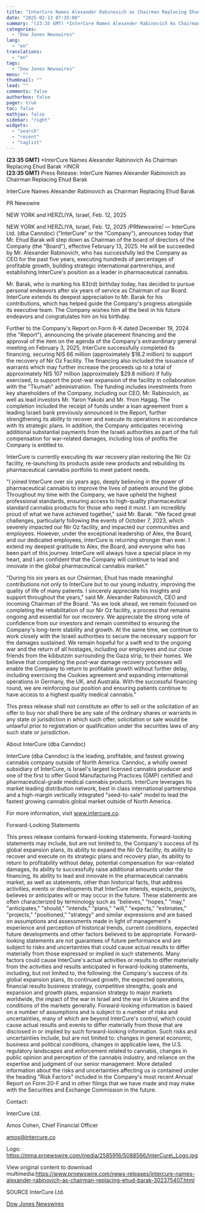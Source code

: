 ```yaml
---
title: "InterCure Names Alexander Rabinovich as Chairman Replacing Ehud Barak"
date: "2025-02-13 07:35:00"
summary: "(23:35 GMT) *InterCure Names Alexander Rabinovich As Chairman Replacing Ehud Barak &gt;INCR(23:35 GMT) Press Release: InterCure Names Alexander Rabinovich as Chairman Replacing Ehud BarakInterCure Names Alexander Rabinovich as Chairman Replacing Ehud BarakPR NewswireNEW YORK and HERZLIYA, Israel, Feb. 12, 2025NEW YORK and HERZLIYA, Israel, Feb. 12, 2025 /PRNewswire/ — InterCure..."
categories:
  - "Dow Jones Newswires"
lang:
  - "en"
translations:
  - "en"
tags:
  - "Dow Jones Newswires"
menu: ""
thumbnail: ""
lead: ""
comments: false
authorbox: false
pager: true
toc: false
mathjax: false
sidebar: "right"
widgets:
  - "search"
  - "recent"
  - "taglist"
---
```


**(23:35 GMT)** \*InterCure Names Alexander Rabinovich As Chairman Replacing Ehud Barak >INCR  
**(23:35 GMT)** Press Release: InterCure Names Alexander Rabinovich as Chairman Replacing Ehud Barak

InterCure Names Alexander Rabinovich as Chairman Replacing Ehud Barak

PR Newswire

NEW YORK and HERZLIYA, Israel, Feb. 12, 2025

NEW YORK and HERZLIYA, Israel, Feb. 12, 2025 /PRNewswire/ — InterCure Ltd. (dba Canndoc) ("InterCure" or the "Company"), announces today that Mr. Ehud Barak will step down as Chairman of the board of directors of the Company (the "Board"), effective February 13, 2025. He will be succeeded by Mr. Alexander Rabinovich, who has successfully led the Company as CEO for the past five years, executing hundreds of percentages of profitable growth, building strategic international partnerships, and establishing InterCure's position as a leader in pharmaceutical cannabis.

Mr. Barak, who is marking his 83(rd) birthday today, has decided to pursue personal endeavors after six years of service as Chairman of our Board. InterCure extends its deepest appreciation to Mr. Barak for his contributions, which has helped guide the Company's progress alongside its executive team. The Company wishes him all the best in his future endeavors and congratulates him on his birthday.

Further to the Company's Report on Form 6-K dated December 19, 2024 (the "Report"), announcing the private placement financing and the approval of the item on the agenda of the Company's extraordinary general meeting on February 3, 2025, InterCure successfully completed its financing, securing NIS 66 million (approximately $18.2 million) to support the recovery of Nir Oz Facility. The financing also included the issuance of warrants which may further increase the proceeds up to a total of approximately NIS 107 million (approximately $29.8 million) if fully exercised, to support the post-war expansion of the facility in collaboration with the "Tkumah" administration. The funding includes investments from key shareholders of the Company, including our CEO, Mr. Rabinovich, as well as lead investors Mr. Yaron Yakobi and Mr. Ynon Hagag. The completion included the receipt of funds under a loan agreement from a leading Israeli bank previously announced in the Report, further strengthening its ability to recover and execute its operations in accordance with its strategic plans. In addition, the Company anticipates receiving additional substantial payments from the Israeli authorities as part of the full compensation for war-related damages, including loss of profits the Company is entitled to.

InterCure is currently executing its war recovery plan restoring the Nir Oz facility, re-launching its products aside new products and rebuilding its pharmaceutical cannabis portfolio to meet patient needs.

"I joined InterCure over six years ago, deeply believing in the power of pharmaceutical cannabis to improve the lives of patients around the globe. Throughout my time with the Company, we have upheld the highest professional standards, ensuring access to high-quality pharmaceutical standard cannabis products for those who need it most. I am incredibly proud of what we have achieved together," said Mr. Barak. "We faced great challenges, particularly following the events of October 7, 2023, which severely impacted our Nir Oz facility, and impacted our communities and employees. However, under the exceptional leadership of Alex, the Board, and our dedicated employees, InterCure is returning stronger than ever. I extend my deepest gratitude to Alex, the Board, and everyone who has been part of this journey. InterCure will always have a special place in my heart, and I am confident that the Company will continue to lead and innovate in the global pharmaceutical cannabis market."

"During his six years as our Chairman, Ehud has made meaningful contributions not only to InterCure but to our young industry, improving the quality of life of many patients. I sincerely appreciate his insights and support throughout the years," said Mr. Alexander Rabinovich, CEO and incoming Chairman of the Board. "As we look ahead, we remain focused on completing the rehabilitation of our Nir Oz facility, a process that remains ongoing and essential for our recovery. We appreciate the strong vote of confidence from our investors and remain committed to ensuring the Company's long-term stability and growth. At the same time, we continue to work closely with the Israeli authorities to secure the necessary support for the damages sustained. We remain hopeful for a swift end to the ongoing war and the return of all hostages, including our employees and our close friends from the kibbutzim surrounding the Gaza strip, to their homes. We believe that completing the post-war damage recovery processes will enable the Company to return to profitable growth without further delay, including exercising the Cookies agreement and expanding international operations in Germany, the UK, and Australia. With the successful financing round, we are reinforcing our position and ensuring patients continue to have access to a highest quality medical cannabis."

This press release shall not constitute an offer to sell or the solicitation of an offer to buy nor shall there be any sale of the ordinary shares or warrants in any state or jurisdiction in which such offer, solicitation or sale would be unlawful prior to registration or qualification under the securities laws of any such state or jurisdiction.

About InterCure (dba Canndoc)

InterCure (dba Canndoc) is the leading, profitable, and fastest growing cannabis company outside of North America. Canndoc, a wholly owned subsidiary of InterCure, is Israel's largest licensed cannabis producer and one of the first to offer Good Manufacturing Practices (GMP) certified and pharmaceutical-grade medical cannabis products. InterCure leverages its market leading distribution network, best in class international partnerships and a high-margin vertically integrated "seed-to-sale" model to lead the fastest growing cannabis global market outside of North America.

For more information, visit www.intercure.co.

Forward-Looking Statements

This press release contains forward-looking statements. Forward-looking statements may include, but are not limited to, the Company's success of its global expansion plans, its ability to expand the Nir Oz facility, its ability to recover and execute on its strategic plans and recovery plan, its ability to return to profitability without delay, potential compensation for war-related damages, its ability to successfully raise additional amounts under the financing, its ability to lead and innovate in the pharmaceutical cannabis market, as well as statements, other than historical facts, that address activities, events or developments that InterCure intends, expects, projects, believes or anticipates will or may occur in the future. These statements are often characterized by terminology such as "believes," "hopes," "may," "anticipates," "should," "intends," "plans," "will," "expects," "estimates," "projects," "positioned," "strategy" and similar expressions and are based on assumptions and assessments made in light of management's experience and perception of historical trends, current conditions, expected future developments and other factors believed to be appropriate. Forward-looking statements are not guarantees of future performance and are subject to risks and uncertainties that could cause actual results to differ materially from those expressed or implied in such statements. Many factors could cause InterCure's actual activities or results to differ materially from the activities and results anticipated in forward-looking statements, including, but not limited to, the following: the Company's success of its global expansion plans, its continued growth, the expected operations, financial results business strategy, competitive strengths, goals and expansion and growth plans, expansion strategy to major markets worldwide, the impact of the war in Israel and the war in Ukraine and the conditions of the markets generally. Forward-looking information is based on a number of assumptions and is subject to a number of risks and uncertainties, many of which are beyond InterCure's control, which could cause actual results and events to differ materially from those that are disclosed in or implied by such forward-looking information. Such risks and uncertainties include, but are not limited to: changes in general economic, business and political conditions, changes in applicable laws, the U.S. regulatory landscapes and enforcement related to cannabis, changes in public opinion and perception of the cannabis industry, and reliance on the expertise and judgment of our senior management. More detailed information about the risks and uncertainties affecting us is contained under the heading "Risk Factors" included in the Company's most recent Annual Report on Form 20-F and in other filings that we have made and may make with the Securities and Exchange Commission in the future.

Contact:

InterCure Ltd.

Amos Cohen, Chief Financial Officer

amos@intercure.co

Logo: https://mma.prnewswire.com/media/2585916/5088566/InterCure\_Logo.jpg

View original content to download multimedia:https://www.prnewswire.com/news-releases/intercure-names-alexander-rabinovich-as-chairman-replacing-ehud-barak-302375407.html

SOURCE InterCure Ltd.

[Dow Jones Newswires](https://www.tradingview.com/news/DJN_DN20250212016442:0/)
